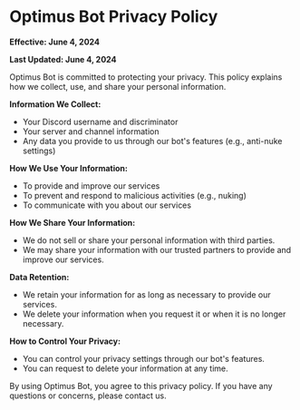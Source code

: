 # Optimus Bot Privacy Policy

**Effective: June 4, 2024**

**Last Updated: June 4, 2024**

Optimus Bot is committed to protecting your privacy. This policy explains how we collect, use, and share your personal information.

**Information We Collect:**

* Your Discord username and discriminator
* Your server and channel information
* Any data you provide to us through our bot's features (e.g., anti-nuke settings)

**How We Use Your Information:**

* To provide and improve our services
* To prevent and respond to malicious activities (e.g., nuking)
* To communicate with you about our services

**How We Share Your Information:**

* We do not sell or share your personal information with third parties.
* We may share your information with our trusted partners to provide and improve our services.

**Data Retention:**

* We retain your information for as long as necessary to provide our services.
* We delete your information when you request it or when it is no longer necessary.

**How to Control Your Privacy:**

* You can control your privacy settings through our bot's features.
* You can request to delete your information at any time.

By using Optimus Bot, you agree to this privacy policy. If you have any questions or concerns, please contact us.
